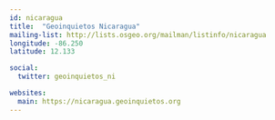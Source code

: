 ```yaml
---
id: nicaragua
title:  "Geoinquietos Nicaragua"
mailing-list: http://lists.osgeo.org/mailman/listinfo/nicaragua
longitude: -86.250
latitude: 12.133

social:
  twitter: geoinquietos_ni

websites:
  main: https://nicaragua.geoinquietos.org
---
```

